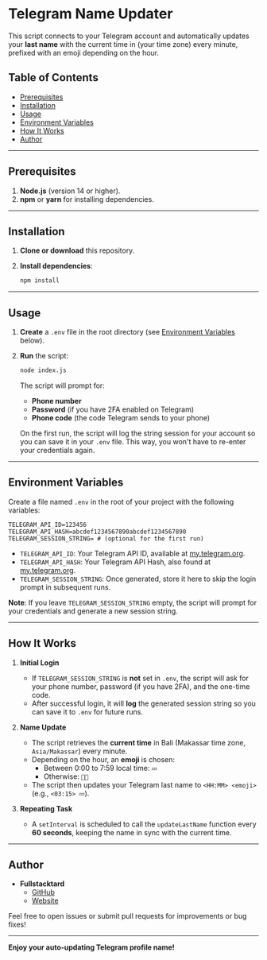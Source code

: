 # Telegram Name Updater

This script connects to your Telegram account and automatically updates your **last name** with the current time in (your time zone) every minute, prefixed with an emoji depending on the hour.

## Table of Contents

- [Prerequisites](#prerequisites)
- [Installation](#installation)
- [Usage](#usage)
- [Environment Variables](#environment-variables)
- [How It Works](#how-it-works)
- [Author](#author)

---

## Prerequisites

1. **Node.js** (version 14 or higher).
2. **npm** or **yarn** for installing dependencies.

---

## Installation

1. **Clone or download** this repository.

2. **Install dependencies**:
   ```bash
   npm install
   ```

---

## Usage

1. **Create** a `.env` file in the root directory (see [Environment Variables](#environment-variables) below).
2. **Run** the script:

   ```bash
   node index.js
   ```

   The script will prompt for:

   - **Phone number**
   - **Password** (if you have 2FA enabled on Telegram)
   - **Phone code** (the code Telegram sends to your phone)

   On the first run, the script will log the string session for your account so you can save it in your `.env` file. This way, you won't have to re-enter your credentials again.

---

## Environment Variables

Create a file named `.env` in the root of your project with the following variables:

```dotenv
TELEGRAM_API_ID=123456
TELEGRAM_API_HASH=abcdef1234567890abcdef1234567890
TELEGRAM_SESSION_STRING= # (optional for the first run)
```

- `TELEGRAM_API_ID`: Your Telegram API ID, available at [my.telegram.org](https://my.telegram.org).
- `TELEGRAM_API_HASH`: Your Telegram API Hash, also found at [my.telegram.org](https://my.telegram.org).
- `TELEGRAM_SESSION_STRING`: Once generated, store it here to skip the login prompt in subsequent runs.

**Note**: If you leave `TELEGRAM_SESSION_STRING` empty, the script will prompt for your credentials and generate a new session string.

---

## How It Works

1. **Initial Login**

   - If `TELEGRAM_SESSION_STRING` is **not** set in `.env`, the script will ask for your phone number, password (if you have 2FA), and the one-time code.
   - After successful login, it will **log** the generated session string so you can save it to `.env` for future runs.

2. **Name Update**

   - The script retrieves the **current time** in Bali (Makassar time zone, `Asia/Makassar`) every minute.
   - Depending on the hour, an **emoji** is chosen:
     - Between 0:00 to 7:59 local time: `💤`
     - Otherwise: `👨‍💻`
   - The script then updates your Telegram last name to `<HH:MM> <emoji>` (e.g., `<03:15> 💤`).

3. **Repeating Task**
   - A `setInterval` is scheduled to call the `updateLastName` function every **60 seconds**, keeping the name in sync with the current time.

---

## Author

- **Fullstacktard**
  - [GitHub ](https://github.com/fullstacktard)
  - [Website](https://fullstacktard.com)

Feel free to open issues or submit pull requests for improvements or bug fixes!

---

**Enjoy your auto-updating Telegram profile name!**
